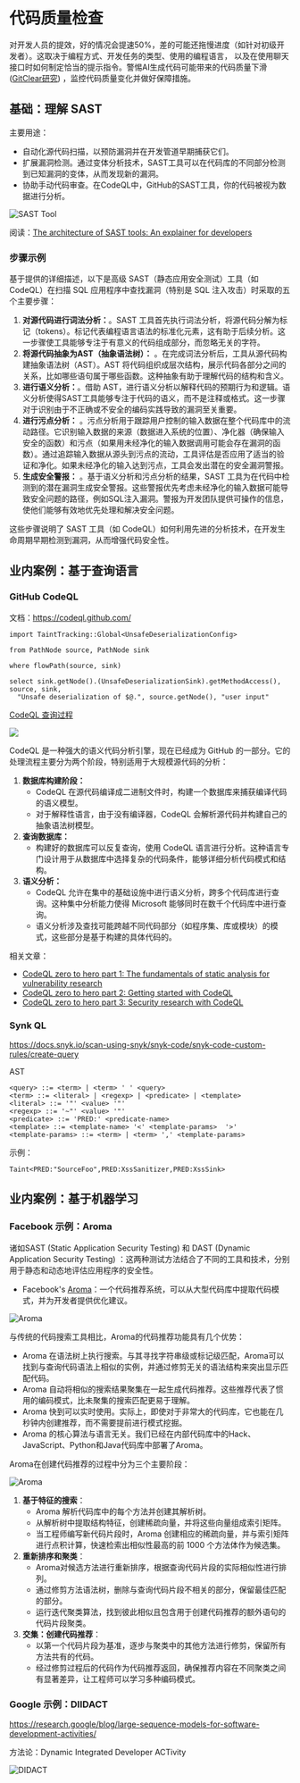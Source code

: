 # 代码质量检查

对开发人员的提效，好的情况会提速50%，差的可能还拖慢进度（如针对初级开发者）。这取决于编程方式、开发任务的类型、使用的编程语言，
以及在使用聊天接口时如何制定恰当的提示指令。警惕AI生成代码可能带来的代码质量下滑([GitClear研究](https://www.gitclear.com/coding_on_copilot_data_shows_ais_downward_pressure_on_code_quality))
，监控代码质量变化并做好保障措施。

## 基础：理解 SAST

主要用途：

- 自动化源代码扫描，以预防漏洞并在开发管道早期捕获它们。
- 扩展漏洞检测。通过变体分析技术，SAST工具可以在代码库的不同部分检测到已知漏洞的变体，从而发现新的漏洞。
- 协助手动代码审查。在CodeQL中，GitHub的SAST工具，你的代码被视为数据进行分析。

![SAST Tool](images/sast-tool-diagram.png)

阅读：[The architecture of SAST tools: An explainer for developers](https://github.blog/2024-02-12-the-architecture-of-sast-tools-an-explainer-for-developers/)

### 步骤示例

基于提供的详细描述，以下是高级 SAST（静态应用安全测试）工具（如 CodeQL）在扫描 SQL 应用程序中查找漏洞（特别是 SQL 注入攻击）时采取的五个主要步骤：

1. **对源代码进行词法分析：**。SAST 工具首先执行词法分析，将源代码分解为标记（tokens）。标记代表编程语言语法的标准化元素，这有助于后续分析。这一步骤使工具能够专注于有意义的代码组成部分，而忽略无关的字符。
2. **将源代码抽象为AST（抽象语法树）：**
   。在完成词法分析后，工具从源代码构建抽象语法树（AST）。AST 将代码组织成层次结构，展示代码各部分之间的关系，比如哪些语句属于哪些函数。这种抽象有助于理解代码的结构和含义。
3. **进行语义分析：**。借助 AST，进行语义分析以解释代码的预期行为和逻辑。语义分析使得SAST工具能够专注于代码的语义，而不是注释或格式。这一步骤对于识别由于不正确或不安全的编码实践导致的漏洞至关重要。
4. **进行污点分析：**
   。污点分析用于跟踪用户控制的输入数据在整个代码库中的流动路径。它识别输入数据的来源（数据进入系统的位置）、净化器（确保输入安全的函数）和污点（如果用未经净化的输入数据调用可能会存在漏洞的函数）。通过追踪输入数据从源头到污点的流动，工具评估是否应用了适当的验证和净化。如果未经净化的输入达到污点，工具会发出潜在的安全漏洞警报。
5. **生成安全警报：**
   。基于语义分析和污点分析的结果，SAST 工具为在代码中检测到的潜在漏洞生成安全警报。这些警报优先考虑未经净化的输入数据可能导致安全问题的路径，例如SQL注入漏洞。警报为开发团队提供可操作的信息，使他们能够有效地优先处理和解决安全问题。

这些步骤说明了 SAST 工具（如 CodeQL）如何利用先进的分析技术，在开发生命周期早期检测到漏洞，从而增强代码安全性。

## 业内案例：基于查询语言

### GitHub CodeQL

文档：https://codeql.github.com/

```codeql
import TaintTracking::Global<UnsafeDeserializationConfig>

from PathNode source, PathNode sink
  
where flowPath(source, sink)
  
select sink.getNode().(UnsafeDeserializationSink).getMethodAccess(), source, sink,
  "Unsafe deserialization of $@.", source.getNode(), "user input"
```

[CodeQL 查询过程](https://www.microsoft.com/en-us/security/blog/2021/02/25/microsoft-open-sources-codeql-queries-used-to-hunt-for-solorigate-activity/)

![](images/codeql-pipeline.png)

CodeQL 是一种强大的语义代码分析引擎，现在已经成为 GitHub 的一部分。它的处理流程主要分为两个阶段，特别适用于大规模源代码的分析：

1. **数据库构建阶段：**
    - CodeQL 在源代码编译成二进制文件时，构建一个数据库来捕获编译代码的语义模型。
    - 对于解释性语言，由于没有编译器，CodeQL 会解析源代码并构建自己的抽象语法树模型。
2. **查询数据库：**
    - 构建好的数据库可以反复查询，使用 CodeQL 语言进行分析。这种语言专门设计用于从数据库中选择复杂的代码条件，能够详细分析代码模式和结构。
3. **语义分析：**
    - CodeQL 允许在集中的基础设施中进行语义分析，跨多个代码库进行查询。这种集中分析能力使得 Microsoft 能够同时在数千个代码库中进行查询。
    - 语义分析涉及查找可能跨越不同代码部分（如程序集、库或模块）的模式，这些部分是基于构建的具体代码的。

相关文章：

- [CodeQL zero to hero part 1: The fundamentals of static analysis for vulnerability research](https://github.blog/2023-03-31-codeql-zero-to-hero-part-1-the-fundamentals-of-static-analysis-for-vulnerability-research/)
- [CodeQL zero to hero part 2: Getting started with CodeQL](https://github.blog/2023-06-15-codeql-zero-to-hero-part-2-getting-started-with-codeql/)
- [CodeQL zero to hero part 3: Security research with CodeQL](https://github.blog/2024-04-29-codeql-zero-to-hero-part-3-security-research-with-codeql/)

### Synk QL

https://docs.snyk.io/scan-using-snyk/snyk-code/snyk-code-custom-rules/create-query

AST

```bnf
<query> ::= <term> | <term> ' ' <query>
<term> ::= <literal> | <regexp> | <predicate> | <template>
<literal> ::= '"' <value> '"'
<regexp> ::= '~"' <value> '"'
<predicate> ::= 'PRED:' <predicate-name>
<template> ::= <template-name> '<' <template-params>  '>'
<template-params> ::= <term> | <term> ',' <template-params>
```

示例：

```
Taint<PRED:"SourceFoo",PRED:XssSanitizer,PRED:XssSink>
```

## 业内案例：基于机器学习

### Facebook 示例：Aroma

诸如SAST (Static Application Security Testing) 和 DAST (Dynamic Application Security Testing)
：这两种测试方法结合了不同的工具和技术，分别用于静态和动态地评估应用程序的安全性。

- Facebook's [Aroma](https://ai.meta.com/blog/aroma-ml-for-code-recommendation/)：一个代码推荐系统，可以从大型代码库中提取代码模式，并为开发者提供优化建议。

![Aroma](images/facebook-armoa.jpg)

与传统的代码搜索工具相比，Aroma的代码推荐功能具有几个优势：

- Aroma 在语法树上执行搜索。与其寻找字符串级或标记级匹配，Aroma可以找到与查询代码语法上相似的实例，并通过修剪无关的语法结构来突出显示匹配代码。
- Aroma 自动将相似的搜索结果聚集在一起生成代码推荐。这些推荐代表了惯用的编码模式，比未聚集的搜索匹配更易于理解。
- Aroma 快到可以实时使用。实际上，即使对于非常大的代码库，它也能在几秒钟内创建推荐，而不需要提前进行模式挖掘。
- Aroma 的核心算法与语言无关。我们已经在内部代码库中的Hack、JavaScript、Python和Java代码库中部署了Aroma。

Aroma在创建代码推荐的过程中分为三个主要阶段：

![Aroma](images/aroma-ast-process.jpg)

1. **基于特征的搜索**：
    - Aroma 解析代码库中的每个方法并创建其解析树。
    - 从解析树中提取结构特征，创建稀疏向量，并将这些向量组成索引矩阵。
    - 当工程师编写新代码片段时，Aroma 创建相应的稀疏向量，并与索引矩阵进行点积计算，快速检索出相似性最高的前 1000
      个方法体作为候选集。
2. **重新排序和聚类**：
    - Aroma对候选方法进行重新排序，根据查询代码片段的实际相似性进行排列。
    - 通过修剪方法语法树，删除与查询代码片段不相关的部分，保留最佳匹配的部分。
    - 运行迭代聚类算法，找到彼此相似且包含用于创建代码推荐的额外语句的代码片段聚类。
3. **交集：创建代码推荐**：
    - 以第一个代码片段为基准，逐步与聚类中的其他方法进行修剪，保留所有方法共有的代码。
    - 经过修剪过程后的代码作为代码推荐返回，确保推荐内容在不同聚类之间有显著差异，让工程师可以学习多种编码模式。

### Google 示例：DIIDACT

https://research.google/blog/large-sequence-models-for-software-development-activities/

方法论：Dynamic Integrated Developer ACTivity

![DIDACT](images/google-didact.png)
